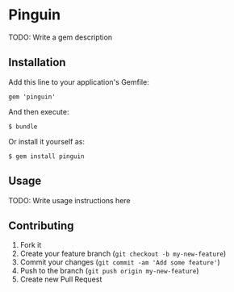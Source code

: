 # Pinguin

TODO: Write a gem description

## Installation

Add this line to your application's Gemfile:

    gem 'pinguin'

And then execute:

    $ bundle

Or install it yourself as:

    $ gem install pinguin

## Usage

TODO: Write usage instructions here

## Contributing

1. Fork it
2. Create your feature branch (`git checkout -b my-new-feature`)
3. Commit your changes (`git commit -am 'Add some feature'`)
4. Push to the branch (`git push origin my-new-feature`)
5. Create new Pull Request
